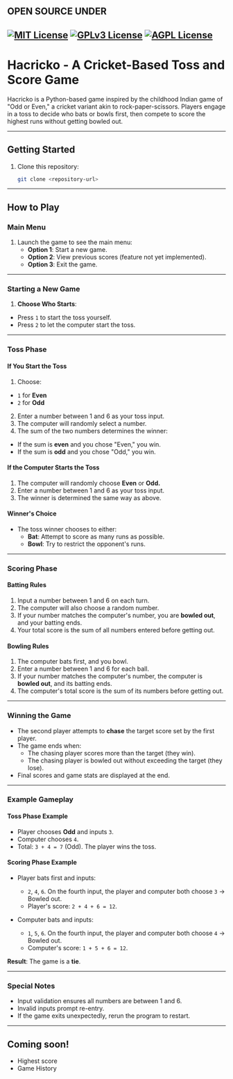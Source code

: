
## **OPEN SOURCE UNDER**
[![MIT License](https://img.shields.io/badge/License-MIT-green.svg)](https://choosealicense.com/licenses/mit/)
[![GPLv3 License](https://img.shields.io/badge/License-GPL%20v3-yellow.svg)](https://opensource.org/licenses/)
[![AGPL License](https://img.shields.io/badge/license-AGPL-blue.svg)](http://www.gnu.org/licenses/agpl-3.0)
-
# **Hacricko - A Cricket-Based Toss and Score Game**

Hacricko is a Python-based game inspired by the childhood Indian game of "Odd or Even," a cricket variant akin to rock-paper-scissors. Players engage in a toss to decide who bats or bowls first, then compete to score the highest runs without getting bowled out.

---
## **Getting Started**

1. Clone this repository:
   ```bash
   git clone <repository-url>
---

## **How to Play**

### **Main Menu**
1. Launch the game to see the main menu:
   - **Option 1**: Start a new game.
   - **Option 2**: View previous scores (feature not yet implemented).
   - **Option 3**: Exit the game.

---

### **Starting a New Game**
 1. **Choose Who Starts**:
   - Press `1` to start the toss yourself.
   - Press `2` to let the computer start the toss.

---

### **Toss Phase**

#### **If You Start the Toss**
 1. Choose:
   - `1` for **Even**
   - `2` for **Odd**
2. Enter a number between 1 and 6 as your toss input.
3. The computer will randomly select a number.
 4. The sum of the two numbers determines the winner:
   - If the sum is **even** and you chose "Even," you win.
   - If the sum is **odd** and you chose "Odd," you win.

#### **If the Computer Starts the Toss**
1. The computer will randomly choose **Even** or **Odd.**
2. Enter a number between 1 and 6 as your toss input.
3. The winner is determined the same way as above.

#### **Winner's Choice**
- The toss winner chooses to either:
  - **Bat**: Attempt to score as many runs as possible.
  - **Bowl**: Try to restrict the opponent's runs.

---

### **Scoring Phase**

#### **Batting Rules**
1. Input a number between 1 and 6 on each turn.
2. The computer will also choose a random number.
3. If your number matches the computer's number, you are **bowled out**, and your batting ends.
4. Your total score is the sum of all numbers entered before getting out.

#### **Bowling Rules**
1. The computer bats first, and you bowl.
2. Enter a number between 1 and 6 for each ball.
3. If your number matches the computer's number, the computer is **bowled out**, and its batting ends.
4. The computer's total score is the sum of its numbers before getting out.

---

### **Winning the Game**
- The second player attempts to **chase** the target score set by the first player.
- The game ends when:
  - The chasing player scores more than the target (they win).
  - The chasing player is bowled out without exceeding the target (they lose).
- Final scores and game stats are displayed at the end.

---

### **Example Gameplay**

#### **Toss Phase Example**
- Player chooses **Odd** and inputs `3`.
- Computer chooses `4`.
- Total: `3 + 4 = 7` (Odd). The player wins the toss.

#### **Scoring Phase Example**
- Player bats first and inputs:
  - `2`, `4`, `6`. On the fourth input, the player and computer both choose `3` → Bowled out.
  - Player's score: `2 + 4 + 6 = 12`.

- Computer bats and inputs:
  - `1`, `5`, `6`. On the fourth input, the player and computer both choose `4` → Bowled out.
  - Computer's score: `1 + 5 + 6 = 12`.

**Result**: The game is a **tie**.

---

### **Special Notes**
- Input validation ensures all numbers are between 1 and 6.
- Invalid inputs prompt re-entry.
- If the game exits unexpectedly, rerun the program to restart.

---


## Coming soon!

- Highest score
- Game History

